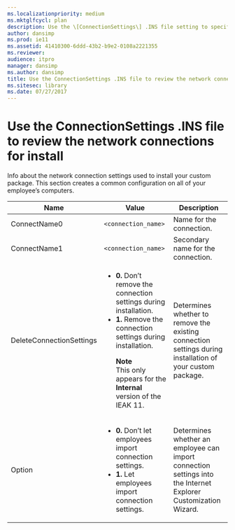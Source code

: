 ```yaml
---
ms.localizationpriority: medium
ms.mktglfcycl: plan
description: Use the \[ConnectionSettings\] .INS file setting to specify the network connection settings needed to install your custom package.
author: dansimp
ms.prod: ie11
ms.assetid: 41410300-6ddd-43b2-b9e2-0108a2221355
ms.reviewer: 
audience: itpro
manager: dansimp
ms.author: dansimp
title: Use the ConnectionSettings .INS file to review the network connections for install (Internet Explorer Administration Kit 11 for IT Pros)
ms.sitesec: library
ms.date: 07/27/2017
---
```



# Use the ConnectionSettings .INS file to review the network connections for install
Info about the network connection settings used to install your custom package. This section creates a common configuration on all of your employee’s computers.

|Name       |Value                      |Description  |
|-----------|---------------------------|-------------|
|ConnectName0 |`<connection_name>` |Name for the connection. |
|ConnectName1 |`<connection_name>` |Secondary name for the connection. |
|DeleteConnectionSettings |<ul><li>**0.** Don’t remove the connection settings during installation.</li><li>**1.** Remove the connection settings during installation.<p>**Note**<br>This only appears for the **Internal** version of the IEAK 11.</li></ul> |Determines whether to remove the existing connection settings during installation of your custom package. |
|Option |<ul><li>**0.** Don’t let employees import connection settings.</li><li>**1.** Let employees import connection settings.</li></ul> |Determines whether an employee can import connection settings into the Internet Explorer Customization Wizard. |

